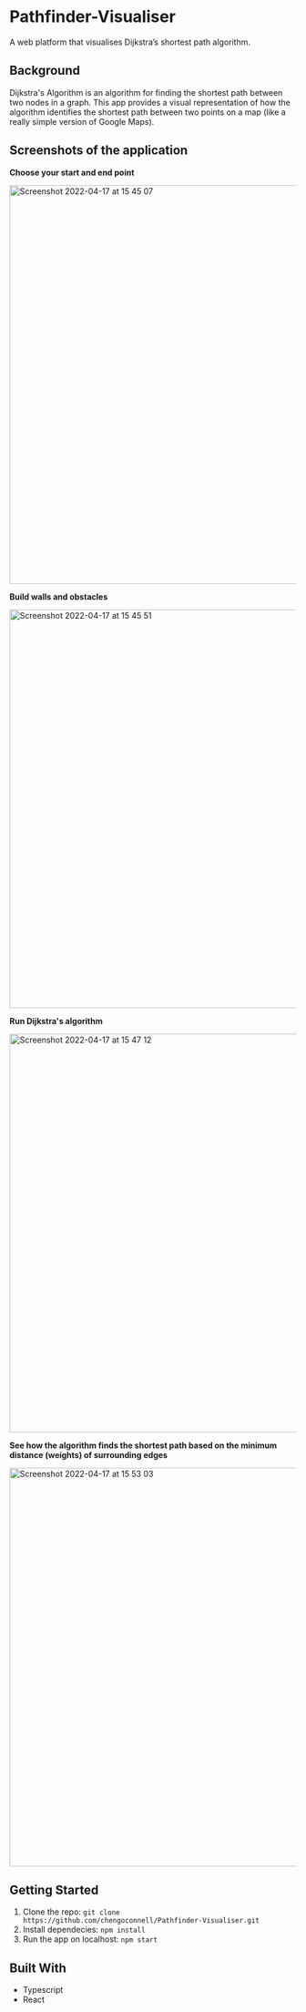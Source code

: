# Pathfinder-Visualiser
A web platform that visualises Dijkstra’s shortest path algorithm.

## Background
Dijkstra's Algorithm is an algorithm for finding the shortest path between two nodes in a graph. This app provides a visual representation of how the algorithm identifies the shortest path between two points on a map (like a really simple version of Google Maps).

## Screenshots of the application

**Choose your start and end point**

<img width="700" alt="Screenshot 2022-04-17 at 15 45 07" src="https://user-images.githubusercontent.com/69536010/163719628-16323632-0e37-4ec4-a7d0-cdf9a0cf0710.png">


**Build walls and obstacles**

<img width="700" alt="Screenshot 2022-04-17 at 15 45 51" src="https://user-images.githubusercontent.com/69536010/163719646-86f2a63f-99ff-44a9-abfe-e8a921f85d36.png">


**Run Dijkstra's algorithm**

<img width="700" alt="Screenshot 2022-04-17 at 15 47 12" src="https://user-images.githubusercontent.com/69536010/163719685-898632f2-5a0b-4d33-a0af-172136f8f061.png">


**See how the algorithm finds the shortest path based on the minimum distance (weights) of surrounding edges**

<img width="700" alt="Screenshot 2022-04-17 at 15 53 03" src="https://user-images.githubusercontent.com/69536010/163719931-0fba9e79-7873-41a8-8e14-7817837b352b.png">

## Getting Started
1. Clone the repo: `git clone https://github.com/chengoconnell/Pathfinder-Visualiser.git`
2. Install dependecies: `npm install`
3. Run the app on localhost: `npm start`


## Built With
- Typescript
- React

